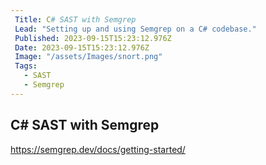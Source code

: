 ```yaml
---
 Title: C# SAST with Semgrep
 Lead: "Setting up and using Semgrep on a C# codebase." 
 Published: 2023-09-15T15:23:12.976Z 
 Date: 2023-09-15T15:23:12.976Z 
 Image: "/assets/Images/snort.png" 
 Tags: 
   - SAST 
   - Semgrep
---
```


## C# SAST with Semgrep

https://semgrep.dev/docs/getting-started/